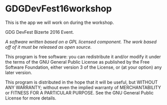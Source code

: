 # GDGDevFest16workshop
This is the app we will work on during the workshop.

GDG DevFest Bizerte 2016 Event.

<i>A software written based on a GPL licensed component. The work based off of it must be released as open source.</i>





This program is free software: you can redistribute it and/or modify
it under the terms of the GNU General Public License as published by
the Free Software Foundation, either version 3 of the License, or
(at your option) any later version.

This program is distributed in the hope that it will be useful,
but WITHOUT ANY WARRANTY; without even the implied warranty of
MERCHANTABILITY or FITNESS FOR A PARTICULAR PURPOSE.  See the
GNU General Public License for more details.




